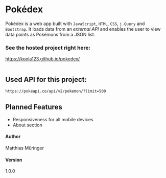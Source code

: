 # Pokédex

Pokédex is a web app built with `JavaScript`, `HTML`, `CSS`, `j.Query` and `Bootstrap`.
It loads data from an *external API* and enables the user to view data points as Pokémons from a JSON list.


### See the hosted project right here:
https://koola123.github.io/pokedex/

![]()

## Used API for this project:
```html
https://pokeapi.co/api/v2/pokemon/?limit=500
```




## Planned Features
* Responsiveness for all mobile devices
* About section

#### Author
Matthias Müringer

#### Version
1.0.0
